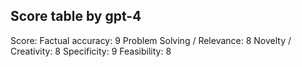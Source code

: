 ## Score table by gpt-4
Score: 
Factual accuracy: 9
Problem Solving / Relevance: 8
Novelty / Creativity: 8
Specificity: 9
Feasibility: 8